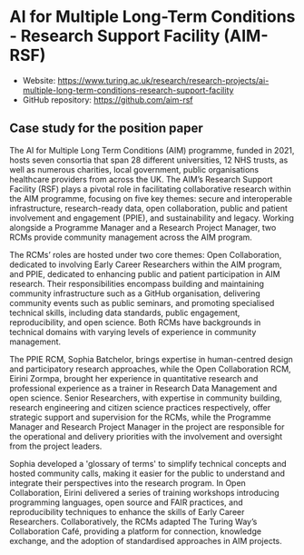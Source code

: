 # AI for Multiple Long-Term Conditions - Research Support Facility (AIM-RSF) 

- Website: https://www.turing.ac.uk/research/research-projects/ai-multiple-long-term-conditions-research-support-facility
- GitHub repository: https://github.com/aim-rsf

## Case study for the position paper

The AI for Multiple Long Term Conditions (AIM) programme, funded in 2021, hosts seven consortia that span 28 different universities, 12 NHS trusts, as well as numerous charities, local government, public organisations healthcare providers from across the UK. The AIM’s Research Support Facility (RSF) plays a pivotal role in facilitating collaborative research within the AIM programme, focusing on five key themes: secure and interoperable infrastructure, research-ready data, open collaboration, public and patient involvement and engagement (PPIE), and sustainability and legacy. Working alongside a Programme Manager and a Research Project Manager, two RCMs provide community management across the  AIM program.

The RCMs’ roles are hosted under two core themes: Open Collaboration, dedicated to involving Early Career Researchers within the AIM program, and PPIE, dedicated to enhancing public and patient participation in AIM research. Their responsibilities encompass building and maintaining community infrastructure such as a GitHub organisation, delivering community events such as public seminars, and promoting specialised technical skills, including data standards, public engagement, reproducibility, and open science. Both RCMs have backgrounds in technical domains with varying levels of experience in community management. 

The PPIE RCM, Sophia Batchelor, brings expertise in human-centred design and participatory research approaches, while the Open Collaboration RCM, Eirini Zormpa, brought her experience in quantitative research and professional experience as a trainer in Research Data Management and open science. Senior Researchers, with expertise in community building, research engineering and citizen science practices respectively, offer strategic support and supervision for the RCMs, while the Programme Manager and Research Project Manager in the project are responsible for the operational and delivery priorities with the involvement and oversight from the project leaders.

Sophia developed a 'glossary of terms' to simplify technical concepts and hosted community calls, making it easier for the public to understand and integrate their perspectives into the research program. In Open Collaboration, Eirini delivered a series of training workshops introducing programming languages, open source and FAIR practices, and reproducibility techniques to enhance the skills of Early Career Researchers. Collaboratively, the RCMs adapted The Turing Way’s Collaboration Café, providing a platform for connection, knowledge exchange, and the adoption of standardised approaches in AIM projects.



